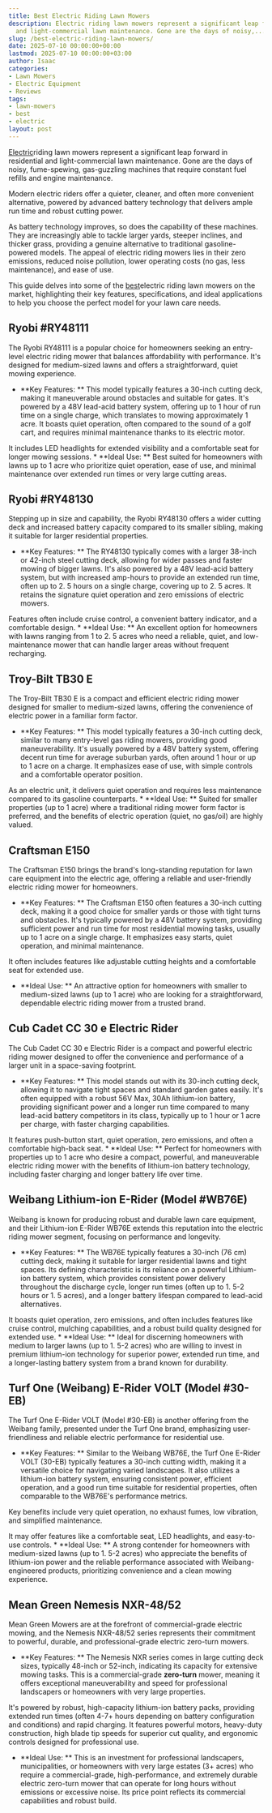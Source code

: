 ```yaml
---
title: Best Electric Riding Lawn Mowers
description: Electric riding lawn mowers represent a significant leap forward in residential
  and light-commercial lawn maintenance. Gone are the days of noisy,...
slug: /best-electric-riding-lawn-mowers/
date: 2025-07-10 00:00:00+00:00
lastmod: 2025-07-10 00:00:00+03:00
author: Isaac
categories:
- Lawn Mowers
- Electric Equipment
- Reviews
tags:
- lawn-mowers
- best
- electric
layout: post
---
```

[Electric](https://pestpolicy.com/best-electric-fly-swatter/)riding lawn mowers represent a significant leap forward in residential and light-commercial lawn maintenance. Gone are the days of noisy, fume-spewing, gas-guzzling machines that require constant fuel refills and engine maintenance.

Modern electric riders offer a quieter, cleaner, and often more convenient alternative, powered by advanced battery technology that delivers ample run time and robust cutting power.

As battery technology improves, so does the capability of these machines. They are increasingly able to tackle larger yards, steeper inclines, and thicker grass, providing a genuine alternative to traditional gasoline-powered models. The appeal of electric riding mowers lies in their zero emissions, reduced noise pollution, lower operating costs (no gas, less maintenance), and ease of use.

This guide delves into some of the [best](https://pestpolicy.com/best-electric-tiller-for-clay-soil/)electric riding lawn mowers on the market, highlighting their key features, specifications, and ideal applications to help you choose the perfect model for your lawn care needs.

##  Ryobi #RY48111

The Ryobi RY48111 is a popular choice for homeowners seeking an entry-level electric riding mower that balances affordability with performance. It's designed for medium-sized lawns and offers a straightforward, quiet mowing experience.

* **Key Features: ** This model typically features a 30-inch cutting deck, making it maneuverable around obstacles and suitable for gates. It's powered by a 48V lead-acid battery system, offering up to 1 hour of run time on a single charge, which translates to mowing approximately 1 acre. It boasts quiet operation, often compared to the sound of a golf cart, and requires minimal maintenance thanks to its electric motor.

It includes LED headlights for extended visibility and a comfortable seat for longer mowing sessions. * **Ideal Use: ** Best suited for homeowners with lawns up to 1 acre who prioritize quiet operation, ease of use, and minimal maintenance over extended run times or very large cutting areas.

##  Ryobi #RY48130

Stepping up in size and capability, the Ryobi RY48130 offers a wider cutting deck and increased battery capacity compared to its smaller sibling, making it suitable for larger residential properties.

* **Key Features: ** The RY48130 typically comes with a larger 38-inch or 42-inch steel cutting deck, allowing for wider passes and faster mowing of bigger lawns. It's also powered by a 48V lead-acid battery system, but with increased amp-hours to provide an extended run time, often up to 2. 5 hours on a single charge, covering up to 2. 5 acres. It retains the signature quiet operation and zero emissions of electric mowers.

Features often include cruise control, a convenient battery indicator, and a comfortable design. * **Ideal Use: ** An excellent option for homeowners with lawns ranging from 1 to 2. 5 acres who need a reliable, quiet, and low-maintenance mower that can handle larger areas without frequent recharging.

##  Troy-Bilt TB30 E

The Troy-Bilt TB30 E is a compact and efficient electric riding mower designed for smaller to medium-sized lawns, offering the convenience of electric power in a familiar form factor.

* **Key Features: ** This model typically features a 30-inch cutting deck, similar to many entry-level gas riding mowers, providing good maneuverability. It's usually powered by a 48V battery system, offering decent run time for average suburban yards, often around 1 hour or up to 1 acre on a charge. It emphasizes ease of use, with simple controls and a comfortable operator position.

As an electric unit, it delivers quiet operation and requires less maintenance compared to its gasoline counterparts. * **Ideal Use: ** Suited for smaller properties (up to 1 acre) where a traditional riding mower form factor is preferred, and the benefits of electric operation (quiet, no gas/oil) are highly valued.

##  Craftsman E150

The Craftsman E150 brings the brand's long-standing reputation for lawn care equipment into the electric age, offering a reliable and user-friendly electric riding mower for homeowners.

* **Key Features: ** The Craftsman E150 often features a 30-inch cutting deck, making it a good choice for smaller yards or those with tight turns and obstacles. It's typically powered by a 48V battery system, providing sufficient power and run time for most residential mowing tasks, usually up to 1 acre on a single charge. It emphasizes easy starts, quiet operation, and minimal maintenance.

It often includes features like adjustable cutting heights and a comfortable seat for extended use.

* **Ideal Use: ** An attractive option for homeowners with smaller to medium-sized lawns (up to 1 acre) who are looking for a straightforward, dependable electric riding mower from a trusted brand.

##  Cub Cadet CC 30 e Electric Rider

The Cub Cadet CC 30 e Electric Rider is a compact and powerful electric riding mower designed to offer the convenience and performance of a larger unit in a space-saving footprint.

* **Key Features: ** This model stands out with its 30-inch cutting deck, allowing it to navigate tight spaces and standard garden gates easily. It's often equipped with a robust 56V Max, 30Ah lithium-ion battery, providing significant power and a longer run time compared to many lead-acid battery competitors in its class, typically up to 1 hour or 1 acre per charge, with faster charging capabilities.

It features push-button start, quiet operation, zero emissions, and often a comfortable high-back seat. * **Ideal Use: ** Perfect for homeowners with properties up to 1 acre who desire a compact, powerful, and maneuverable electric riding mower with the benefits of lithium-ion battery technology, including faster charging and longer battery life over time.

##  Weibang Lithium-ion E-Rider (Model #WB76E)

Weibang is known for producing robust and durable lawn care equipment, and their Lithium-ion E-Rider WB76E extends this reputation into the electric riding mower segment, focusing on performance and longevity.

* **Key Features: ** The WB76E typically features a 30-inch (76 cm) cutting deck, making it suitable for larger residential lawns and tight spaces. Its defining characteristic is its reliance on a powerful Lithium-ion battery system, which provides consistent power delivery throughout the discharge cycle, longer run times (often up to 1. 5-2 hours or 1. 5 acres), and a longer battery lifespan compared to lead-acid alternatives.

It boasts quiet operation, zero emissions, and often includes features like cruise control, mulching capabilities, and a robust build quality designed for extended use. * **Ideal Use: ** Ideal for discerning homeowners with medium to larger lawns (up to 1. 5-2 acres) who are willing to invest in premium lithium-ion technology for superior power, extended run time, and a longer-lasting battery system from a brand known for durability.

##  Turf One (Weibang) E-Rider VOLT (Model #30-EB)

The Turf One E-Rider VOLT (Model #30-EB) is another offering from the Weibang family, presented under the Turf One brand, emphasizing user-friendliness and reliable electric performance for residential use.

* **Key Features: ** Similar to the Weibang WB76E, the Turf One E-Rider VOLT (30-EB) typically features a 30-inch cutting width, making it a versatile choice for navigating varied landscapes. It also utilizes a lithium-ion battery system, ensuring consistent power, efficient operation, and a good run time suitable for residential properties, often comparable to the WB76E's performance metrics.

Key benefits include very quiet operation, no exhaust fumes, low vibration, and simplified maintenance.

It may offer features like a comfortable seat, LED headlights, and easy-to-use controls. * **Ideal Use: ** A strong contender for homeowners with medium-sized lawns (up to 1. 5-2 acres) who appreciate the benefits of lithium-ion power and the reliable performance associated with Weibang-engineered products, prioritizing convenience and a clean mowing experience.

##  Mean Green Nemesis NXR-48/52

Mean Green Mowers are at the forefront of commercial-grade electric mowing, and the Nemesis NXR-48/52 series represents their commitment to powerful, durable, and professional-grade electric zero-turn mowers.

* **Key Features: ** The Nemesis NXR series comes in large cutting deck sizes, typically 48-inch or 52-inch, indicating its capacity for extensive mowing tasks. This is a commercial-grade **zero-turn** mower, meaning it offers exceptional maneuverability and speed for professional landscapers or homeowners with very large properties.

It's powered by robust, high-capacity lithium-ion battery packs, providing extended run times (often 4-7+ hours depending on battery configuration and conditions) and rapid charging. It features powerful motors, heavy-duty construction, high blade tip speeds for superior cut quality, and ergonomic controls designed for professional use.

* **Ideal Use: ** This is an investment for professional landscapers, municipalities, or homeowners with very large estates (3+ acres) who require a commercial-grade, high-performance, and extremely durable electric zero-turn mower that can operate for long hours without emissions or excessive noise. Its price point reflects its commercial capabilities and robust build.